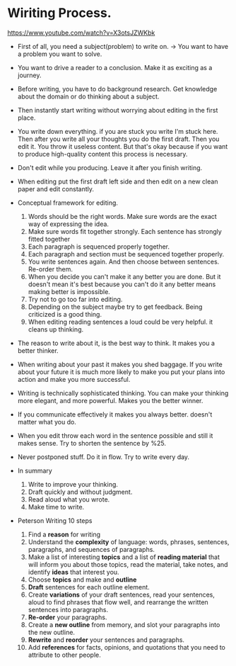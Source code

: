 # Wiriting Process.

https://www.youtube.com/watch?v=X3otsJZWKbk

- First of all, you need a subject(problem) to write on. -> You want to have a problem you want to solve. 

- You want to drive a reader to a conclusion. Make it as exciting as a journey.

- Before writing, you have to do background research. Get knowledge about the domain or do thinking about a subject.

- Then instantly start writing without worrying about editing in the first place.

- You write down everything. if you are stuck you write I'm stuck here. Then after you write all your thoughts you do the first draft. Then you edit it. 
    You throw it useless content. But that's okay because if you want to produce high-quality content this process is necessary.

- Don't edit while you producing. Leave it after you finish writing.

- When editing put the first draft left side and then edit on a new clean paper and edit constantly.

- Conceptual framework for editing.
    1. Words should be the right words. Make sure words are the exact way of expressing the idea.
    2. Make sure words fit together strongly. Each sentence has strongly fitted together
    3. Each paragraph is sequenced properly together. 
    4. Each paragraph and section must be sequenced together properly. 
    5. You write sentences again. And then choose between sentences. Re-order them.
    6. When you decide you can't make it any better you are done. But it doesn't mean it's best because you can't do it any better means making better is impossible. 
    7. Try not to go too far into editing.
    8. Depending on the subject maybe try to get feedback. Being criticized is a good thing.
    9. When editing reading sentences a loud could be very helpful. it cleans up thinking.

- The reason to write about it, is the best way to think. It makes you a better thinker. 

- When writing about your past it makes you shed baggage. If you write about your future it is much more likely to make you put your plans into action and make you more successful.

- Writing is technically sophisticated thinking. You can make your thinking more elegant, and more powerful. Makes you the better winner. 

- If you communicate effectively it makes you always better. doesn't matter what you do.

- When you edit throw each word in the sentence possible and still it makes sense. Try to shorten the sentence by %25.

- Never postponed stuff. Do it in flow. Try to write every day.

- In summary
    1. Write to improve your thinking.
    2. Draft quickly and without judgment.
    3. Read aloud what you wrote.
    4. Make time to write.

- Peterson Writing 10 steps
    1. Find a **reason** for writing
    2. Understand the **complexity** of language: words, phrases, sentences, paragraphs, and sequences of paragraphs.
    3. Make a list of interesting **topics** and a list of **reading material** that will inform you about those topics, read the material, take notes, and identify **ideas** that interest you.
    4. Choose **topics** and make and **outline** 
    5. **Draft** sentences for each outline element.
    6. Create **variations** of your draft sentences, read your sentences, aloud to find phrases that flow well, and rearrange the written sentences into paragraphs.
    7. **Re-order** your paragraphs.
    8. Create a **new outline** from memory, and slot your paragraphs into the new outline.
    9. **Rewrite** and **reorder** your sentences and paragraphs.
    10. Add **references** for facts, opinions, and quotations that you need to attribute to other people.



